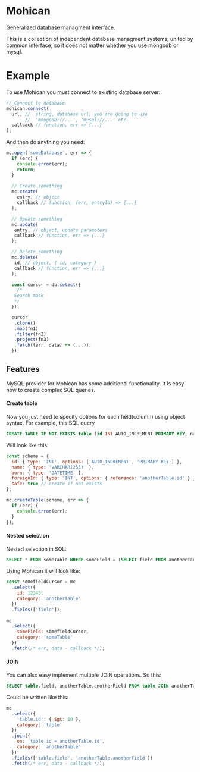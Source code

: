 # Mohican
Generalized database managment interface.

This is a collection of independent database managment systems, united by common interface, so it does not matter whether you use mongodb or mysql.

# Example
To use Mohican you must connect to existing database server:
```javascript
// Connect to database
mohican.connect(
  url, //  string, database url, you are going to use
       //  'mongodb://...', 'mysql://...' etc.
  callback // function, err => {...}
);
```

And then do anything you need:
```javascript
mc.open('someDatabase', err => {
  if (err) {
    console.error(err);
    return;
  }
  
  // Create something
  mc.create(
    entry, // object
    callback // function, (err, entryId) => {...}
  );

  // Update something
  mc.update(
   entry, // object, update parameters
   callback // function, err => {...}
  );

  // Delete something
  mc.delete(
   id, // object, { id, category }
   callback // function, err => {...}
  );

  const cursor = db.select({
    /*
   Search mask
   */
  });

  cursor
   .clone()
   .map(fn1)
   .filter(fn2)
   .project(fn3)
   .fetch((err, data) => {...});
  });
```

## Features
MySQL provider for Mohican has some additional functionality. It is easy now to create complex SQL queries.

#### Create table
Now you just need to specify options for each field(column) using object syntax. For example, this SQL query
```sql
CREATE TABLE IF NOT EXISTS table (id INT AUTO_INCREMENT PRIMARY KEY, name VARCHAR(255), born DATETIME, foreignId INT, FOREIGN KEY(foreignId) REFERENCES anotherTable(id))
```
Will look like this:
```javascript
const scheme = {
  id: { type: 'INT', options: ['AUTO_INCREMENT', 'PRIMARY KEY'] },
  name: { type: 'VARCHAR(255)' },
  born: { type: 'DATETIME' },
  foreignId: { type: 'INT', options: { reference: 'anotherTable.id' } },
  safe: true // create if not exists
};

mc.createTable(scheme, err => {
  if (err) {
    console.error(err);
  }
});
```

#### Nested selection
Nested selection in SQL:
```sql
SELECT * FROM someTable WHERE someField = (SELECT field FROM anotherTable WHERE id = 12345);
```
Using Mohican it will look like:
```javascript
const somefieldCursor = mc
  .select({
    id: 12345,
    category: 'anotherTable'
  })
  .fields(['field']);
  
mc
  .select({
    someField: somefieldCursor,
    category: 'someTable'
  })
  .fetch(/* err, data - callback */);
```

#### JOIN
You can also easy implement multiple JOIN operations. So this:
```sql
SELECT table.field, anotherTable.anotherField FROM table JOIN anotherTable ON table.id = anotherTable.id WHERE table.id > 10
```
Could be written like this:
```javascript
mc
  .select({
    'table.id': { $gt: 10 },
    category: 'table'
  })
  .join({
    on: 'table.id = anotherTable.id',
    category: 'anotherTable'
  })
  .fields(['table.field', 'anotherTable.anotherField'])
  .fetch(/* err, data - callback */);
```


